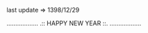 last update&nbsp;=>&nbsp;1398/12/29

  ..................
.:: HAPPY NEW YEAR ::.
  ..................